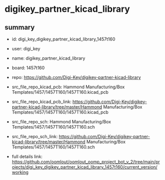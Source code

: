 # digikey_partner_kicad_library
 
## summary 
* id: digi_key_digikey_partner_kicad_library_1457t160
* user: digi_key
* name: digikey_partner_kicad_library
* board: 1457t160
* repo: https://github.com/Digi-Key/digikey-partner-kicad-library
* src_file_repo_kicad_pcb: Hammond Manufacturing/Box Templates/1457/1457T160/1457T160.kicad_pcb
* src_file_repo_kicad_pcb_link: https://github.com/Digi-Key/digikey-partner-kicad-library/tree/master/Hammond Manufacturing/Box Templates/1457/1457T160/1457T160.kicad_pcb


* src_file_repo_sch: Hammond Manufacturing/Box Templates/1457/1457T160/1457T160.sch
* src_file_repo_sch_link: https://github.com/Digi-Key/digikey-partner-kicad-library/tree/master/Hammond Manufacturing/Box Templates/1457/1457T160/1457T160.sch
* full details link: https://github.com/oomlout/oomlout_oomp_project_bot_v_2/tree/main/projects/digi_key_digikey_partner_kicad_library_1457t160/current_version/working  






